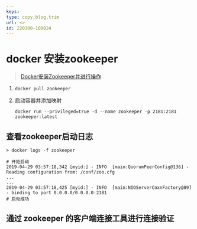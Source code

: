 ```yaml
---
keys: 
type: copy,blog,trim
url: <>
id: 220100-100024
---
```


# docker 安装zookeeper

> [Docker安装Zookeeper并进行操作](https://www.cnblogs.com/telwanggs/p/10855665.html)

1. `docker pull zookeeper`
2. 启动容器并添加映射

    `docker run --privileged=true -d --name zookeeper -p 2181:2181 zookeeper:latest`

## 查看zookeeper启动日志

```shell
> docker logs -f zookeeper 

# 开始启动
2019-04-29 03:57:18,342 [myid:] - INFO  [main:QuorumPeerConfig@136] - Reading configuration from: /conf/zoo.cfg
...
...
2019-04-29 03:57:18,425 [myid:] - INFO  [main:NIOServerCnxnFactory@89] - binding to port 0.0.0.0/0.0.0.0:2181
# 启动成功
```

## 通过 zookeeper 的客户端连接工具进行连接验证

